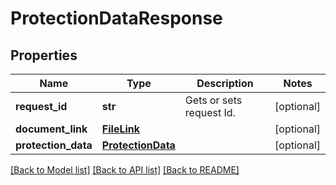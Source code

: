 # ProtectionDataResponse

## Properties
Name | Type | Description | Notes
------------ | ------------- | ------------- | -------------
**request_id** | **str** | Gets or sets request Id. | [optional] 
**document_link** | [**FileLink**](FileLink.md) |  | [optional] 
**protection_data** | [**ProtectionData**](ProtectionData.md) |  | [optional] 

[[Back to Model list]](../README.md#documentation-for-models) [[Back to API list]](../README.md#documentation-for-api-endpoints) [[Back to README]](../README.md)

